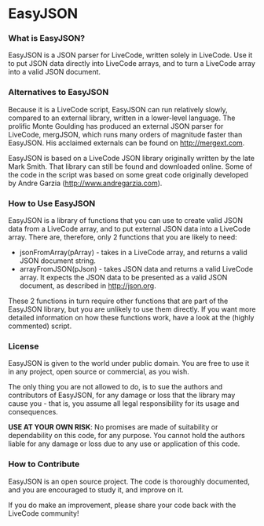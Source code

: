 EasyJSON
========

### What is EasyJSON?
EasyJSON is a JSON parser for LiveCode, written solely in LiveCode. Use it to put JSON data directly into LiveCode arrays, and to turn a LiveCode array into a valid JSON document.

### Alternatives to EasyJSON
Because it is a LiveCode script, EasyJSON can run relatively slowly, compared to an external library, written in a lower-level language. The prolific Monte Goulding has produced an external JSON parser for LiveCode, mergJSON, which runs many orders of magnitude faster than EasyJSON. His acclaimed externals can be found on http://mergext.com.

EasyJSON is based on a LiveCode JSON library originally written by the late Mark Smith. That library can still be found and downloaded online. Some of the code in the script was based on some great code originally developed by Andre Garzia (http://www.andregarzia.com).

### How to Use EasyJSON
EasyJSON is a library of functions that you can use to create valid JSON data from a LiveCode array, and to put external JSON data into a LiveCode array. There are, therefore, only 2 functions that you are likely to need:

  * jsonFromArray(pArray) - takes in a LiveCode array, and returns a valid JSON document string.
  * arrayFromJSON(pJson) - takes JSON data and returns a valid LiveCode array. It expects the JSON data to be presented as a valid JSON document, as described in http://json.org.

These 2 functions in turn require other functions that are part of the EasyJSON library, but you are unlikely to use them directly. If you want more detailed information on how these functions work, have a look at the (highly commented) script.

### License
EasyJSON is given to the world under public domain. You are free to use it in any project, open source or commercial, as you wish. 

The only thing you are not allowed to do, is to sue the authors and contributors of EasyJSON, for any damage or loss that the library may cause you - that is, you assume all legal responsibility for its usage and consequences. 

__USE AT YOUR OWN RISK__: No promises are made of suitability or dependability on this code, for any purpose.
You cannot hold the authors liable for any damage or loss due to any use or application of this code.

### How to Contribute
EasyJSON is an open source project. The code is thoroughly documented, and you are encouraged to study it, and improve on it. 

If you do make an improvement, please share your code back with the LiveCode community! 
